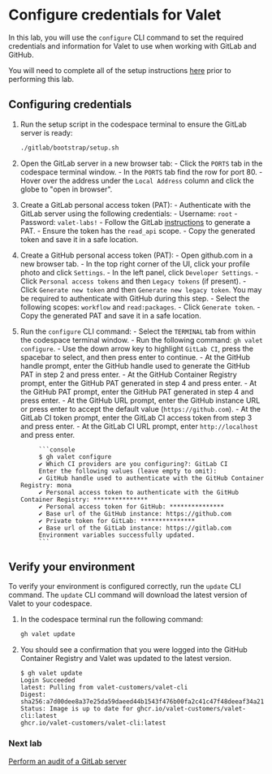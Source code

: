# Configure credentials for Valet

In this lab, you will use the `configure` CLI command to set the required credentials and information for Valet to use when working with GitLab and GitHub.

You will need to complete all of the setup instructions [here](./readme.md#configure-your-codespace) prior to performing this lab.

## Configuring credentials

1. Run the setup script in the codespace terminal to ensure the GitLab server is ready:

    ```bash
    ./gitlab/bootstrap/setup.sh
    ```

2. Open the GitLab server in a new browser tab:
        - Click the `PORTS` tab in the codespace terminal window.
        - In the `PORTS` tab find the row for port 80.
        - Hover over the address under the `Local Address` column and click the globe to "open in browser".

3. Create a GitLab personal access token (PAT):
        - Authenticate with the GitLab server using the following credentials:
            - Username: `root`
            - Password: `valet-labs!`
        - Follow the GitLab [instructions](https://docs.gitlab.com/ee/user/profile/personal_access_tokens.html#create-a-personal-access-token) to generate a PAT.
            - Ensure the token has the `read_api` scope.
        - Copy the generated token and save it in a safe location.

4. Create a GitHub personal access token (PAT):
        - Open github.com in a new browser tab.
        - In the top right corner of the UI, click your profile photo and click `Settings`.
        - In the left panel, click `Developer Settings`.
        - Click `Personal access tokens` and then `Legacy tokens` (if present).
        - Click `Generate new token` and then `Generate new legacy token`. You may be required to authenticate with GitHub during this step.
        - Select the following scopes: `workflow` and `read:packages`.
        - Click `Generate token`.
        - Copy the generated PAT and save it in a safe location.

5. Run the `configure` CLI command:
        - Select the `TERMINAL` tab from within the codespace terminal window.
        - Run the following command: `gh valet configure`.
        - Use the down arrow key to highlight `GitLab CI`, press the spacebar to select, and then press enter to continue.
        - At the GitHub handle prompt, enter the GitHub handle used to generate the GitHub PAT in step 2 and press enter.
        - At the GitHub Container Registry prompt, enter the GitHub PAT generated in step 4 and press enter.
        - At the GitHub PAT prompt, enter the GitHub PAT generated in step 4 and press enter.
        - At the GitHub URL prompt, enter the GitHub instance URL or press enter to accept the default value (`https://github.com`).
        - At the GitLab CI token prompt, enter the GitLab CI access token from step 3 and press enter.
        - At the GitLab CI URL prompt, enter `http://localhost` and press enter.

            ```console
            $ gh valet configure
            ✔ Which CI providers are you configuring?: GitLab CI
            Enter the following values (leave empty to omit):
            ✔ GitHub handle used to authenticate with the GitHub Container Registry: mona
            ✔ Personal access token to authenticate with the GitHub Container Registry: ***************
            ✔ Personal access token for GitHub: ***************
            ✔ Base url of the GitHub instance: https://github.com
            ✔ Private token for GitLab: ***************
            ✔ Base url of the GitLab instance: https://gitlab.com
            Environment variables successfully updated.
            ```        

## Verify your environment

To verify your environment is configured correctly, run the `update` CLI command. The `update` CLI command will download the latest version of Valet to your codespace.

1. In the codespace terminal run the following command:

   ```bash
   gh valet update
   ```

2. You should see a confirmation that you were logged into the GitHub Container Registry and Valet was updated to the latest version.

   ```console
   $ gh valet update
   Login Succeeded
   latest: Pulling from valet-customers/valet-cli
   Digest: sha256:a7d00dee8a37e25da59daeed44b1543f476b00fa2c41c47f48deeaf34a215bbb
   Status: Image is up to date for ghcr.io/valet-customers/valet-cli:latest
   ghcr.io/valet-customers/valet-cli:latest
   ```

### Next lab

[Perform an audit of a GitLab server](./2-audit.md)

